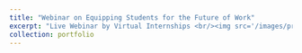 ```yaml
---
title: "Webinar on Equipping Students for the Future of Work"
excerpt: "Live Webinar by Virtual Internships <br/><img src='/images/press1.png'>"
collection: portfolio
---
```

